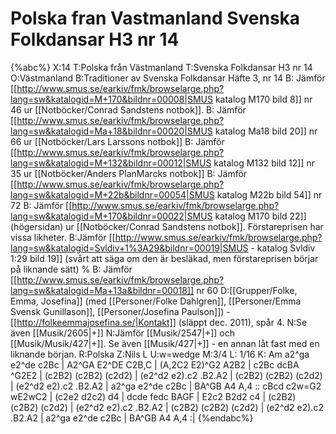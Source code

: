 # Polska fran Vastmanland Svenska Folkdansar H3 nr 14

{%abc%}
X:14
T:Polska från Västmanland
T:Svenska Folkdansar H3 nr 14
O:Västmanland
B:Traditioner av Svenska Folkdansar Häfte 3, nr 14
B: Jämför [[http://www.smus.se/earkiv/fmk/browselarge.php?lang=sw&katalogid=M+170&bildnr=00008|SMUS katalog M170 bild 8]] nr 46 ur [[Notböcker/Conrad Sandstens notbok]].
B: Jämför [[http://www.smus.se/earkiv/fmk/browselarge.php?lang=sw&katalogid=Ma+18&bildnr=00020|SMUS katalog Ma18 bild 20]] nr 66 ur [[Notböcker/Lars Larssons notbok]]
B: Jämför [[http://www.smus.se/earkiv/fmk/browselarge.php?lang=sw&katalogid=M+132&bildnr=00012|SMUS katalog M132 bild 12]] nr 35 ur [[Notböcker/Anders PlanMarcks notbok]]
B: Jämför [[http://www.smus.se/earkiv/fmk/browselarge.php?lang=sw&katalogid=M+22b&bildnr=00054|SMUS katalog M22b bild 54]] nr 72
B: Jämför [[http://www.smus.se/earkiv/fmk/browselarge.php?lang=sw&katalogid=M+170&bildnr=00022|SMUS katalog M170 bild 22]] (högersidan) ur [[Notböcker/Conrad Sandstens notbok]]. Förstareprisen har vissa likheter.
B:Jämför [[http://www.smus.se/earkiv/fmk/browselarge.php?lang=sw&katalogid=Svldiv+1%3A29&bildnr=00019|SMUS - katalog Svldiv 1:29 bild 19]] (svårt att säga om den är besläkad, men förstareprisen börjar på liknande sätt)
% B: Jämför [[http://www.smus.se/earkiv/fmk/browselarge.php?lang=sw&katalogid=Ma+13a&bildnr=00018]] nr 60
D:[[Grupper/Folke, Emma, Josefina]] (med [[Personer/Folke Dahlgren]], [[Personer/Emma Svensk Gunillason]], [[Personer/Josefina Paulson]]) - [[http://folkeemmajosefina.se/|Kontakt]] (släppt dec. 2011), spår 4.
N:Se även [[Musik/2605|+]]
N:Jämför [[Musik/2547|+]] och [[Musik/Musik/427|+]]. Se även [[Musik/427|+]] - en annan låt fast med en liknande början.
R:Polska
Z:Nils L
U:w=wedge
M:3/4
L: 1/16
K: Am
a2^ga e2^de c2Bc | A2^GA E2^DE C2B,C | (A,2C2 E2)^G2 A2B2 | c2Bc dcBA ^G2E2 |
(c2B2) (c2B2) (c2d2) | (e2^d2 e2).c2 .B2.A2 | (c2B2) (c2B2) (c2d2) | (e2^d2 e2).c2 .B2.A2 |
a2^ga e2^de c2Bc | BA^GB A4 A,4 :: cBcd c2w=G2 wE2wC2 | (c2e2 d2c2) d4 |
dcde fedc BAGF | E2c2 B2d2 c4 | (c2B2) (c2B2) (c2d2) | (e2^d2 e2).c2 .B2.A2 |
(c2B2) (c2B2) (c2d2) | (e2^d2 e2).c2 .B2.A2 | a2^ga e2^de c2Bc | BA^GB A4 A,4 :|
{%endabc%}
